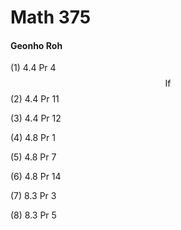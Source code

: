 # Math 375

#### Geonho Roh

(1) 4.4 Pr 4 
$$
\text{If }
$$
(2) 4.4 Pr 11 

(3) 4.4 Pr 12 

(4) 4.8 Pr 1 

(5) 4.8 Pr 7 

(6) 4.8 Pr 14 

(7) 8.3 Pr 3 

(8) 8.3 Pr 5
